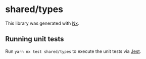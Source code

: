 # shared/types

This library was generated with [Nx](https://nx.dev).

## Running unit tests

Run `yarn nx test shared/types` to execute the unit tests via [Jest](https://jestjs.io).
